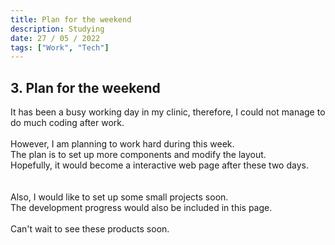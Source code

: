 ```yaml
---
title: Plan for the weekend
description: Studying
date: 27 / 05 / 2022
tags: ["Work", "Tech"]
---
```


<h2>3. Plan for the weekend</h2>

<p>It has been a busy working day in my clinic, therefore, I could not manage to do much coding after work.
<br/><br/>
However, I am planning to work hard during this week.<br/>
The plan is to set up more components and modify the layout.<br/>
Hopefully, it would become a interactive web page after these two days.<br/>
<br/><br/>
Also, I would like to set up some small projects soon.<br/>
The development progress would also be included in this page.
<br/><br/>
Can't wait to see these products soon.
</p>
